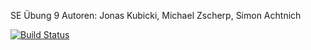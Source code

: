 SE Übung 9
Autoren: Jonas Kubicki, Michael Zscherp, Simon Achtnich

[![Build Status](https://travis-ci.org/Deadbyrd12/SE_Uebung9.svg?branch=master)](https://travis-ci.org/Deadbyrd12/SE_Uebung9)
